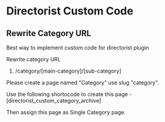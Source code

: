 # Directorist Custom Code
## Rewrite Category URL

Best way to implement custom code for directorist plugin

Rewrite category URL

1. /category/[main-category]/[sub-category]

Please create a page named "Category" use slug "category".

Use the following shortocode to create this page - [directorist_custom_category_archive]

Then assign this page as Single Category page.
